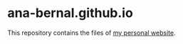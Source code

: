 # ana-bernal.github.io

This repository contains the files of [my personal website](ana-bernal.github.io).
